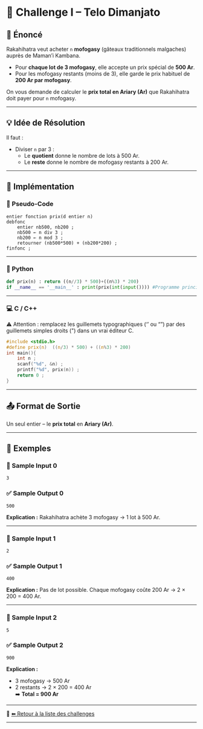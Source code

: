 # 🥇 Challenge I – Telo Dimanjato

## 📝 Énoncé

Rakahihatra veut acheter `n` **mofogasy** (gâteaux traditionnels malgaches) auprès de Maman’i Kambana.

- Pour **chaque lot de 3 mofogasy**, elle accepte un prix spécial de **500 Ar**.
- Pour les mofogasy restants (moins de 3), elle garde le prix habituel de **200 Ar par mofogasy**.

On vous demande de calculer le **prix total en Ariary (Ar)** que Rakahihatra doit payer pour `n` mofogasy.

---

## 💡 Idée de Résolution

Il faut :

- Diviser `n` par 3 :
  - Le **quotient** donne le nombre de lots à 500 Ar.
  - Le **reste** donne le nombre de mofogasy restants à 200 Ar.

---

## 🔧 Implémentation

### 📜 Pseudo-Code

```text
entier fonction prix(d entier n)
debfonc
    entier nb500, nb200 ;
    nb500 ← n div 3 ;
    nb200 ← n mod 3 ;
    retourner (nb500*500) + (nb200*200) ;
finfonc ;
```

---

### 🐍 Python

```python
def prix(n) : return ((n//3) * 500)+((n%3) * 200)
if __name__ == '__main__' : print(prix(int(input()))) #Programme principale
```

---

### 💻 C / C++

⚠️ Attention : remplacez les guillemets typographiques (‘’ ou “”) par des guillemets simples droits (") dans un vrai éditeur C.

```c
#include <stdio.h>
#define prix(n)  ((n/3) * 500) + ((n%3) * 200) 
int main(){
    int n ;
    scanf("%d", &n) ;
    printf("%d", prix(n)) ;
    return 0 ;
}
```

---

## 📤 Format de Sortie

Un seul entier – le **prix total** en **Ariary (Ar)**.

---

## 📘 Exemples

### 🧪 Sample Input 0

```
3
```

### ✅ Sample Output 0

```
500
```

**Explication :** Rakahihatra achète 3 mofogasy → 1 lot à 500 Ar.

---

### 🧪 Sample Input 1

```
2
```

### ✅ Sample Output 1

```
400
```

**Explication :** Pas de lot possible. Chaque mofogasy coûte 200 Ar → 2 × 200 = 400 Ar.

---

### 🧪 Sample Input 2

```
5
```

### ✅ Sample Output 2

```
900
```

**Explication :**

- 3 mofogasy → 500 Ar
- 2 restants → 2 × 200 = 400 Ar  
  ➡️ **Total = 900 Ar**


---

📂 [⬅ Retour à la liste des challenges](../)

---
